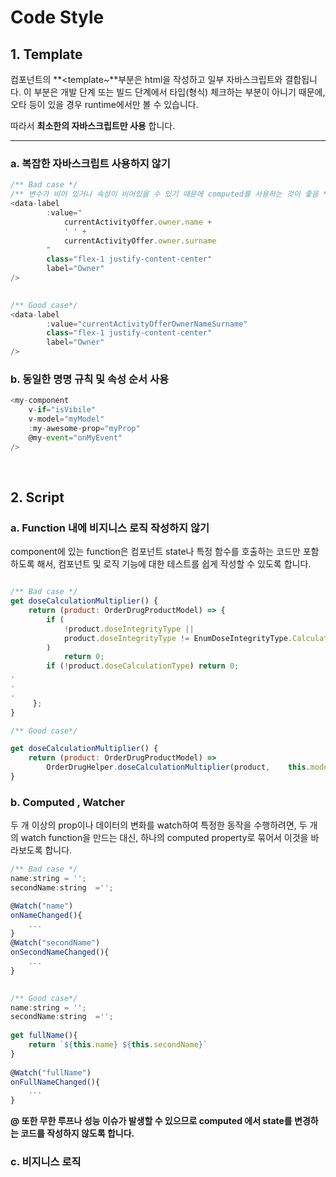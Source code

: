 # Code Style

## 1. Template

컴포넌트의 **<template~**부분은 html을 작성하고 일부 자바스크립트와 결합됩니다. 이 부분은 개발 단계 또는 빌드 단계에서 타입(형식) 체크하는 부분이 아니기 때문에, 오타 등이 있을 경우 runtime에서만 볼 수 있습니다.

따라서 **최소한의 자바스크립트만 사용** 합니다.

---

### a. 복잡한 자바스크립트 사용하지 않기

~~~javascript
/** Bad case */
/** 변수가 비어 있거나 속성이 비어있을 수 있기 때문에 computed를 사용하는 것이 좋음 */
<data-label
        :value="
            currentActivityOffer.owner.name +
            ' ' +
            currentActivityOffer.owner.surname
        "
        class="flex-1 justify-content-center"
        label="Owner"
/>
         

/** Good case*/
<data-label
        :value="currentActivityOfferOwnerNameSurname"
        class="flex-1 justify-content-center"
        label="Owner"
/>

~~~

### b. 동일한 명명 규칙 및 속성 순서 사용

~~~javascript
<my-component
    v-if="isVibile"
    v-model="myModel"
    :my-awesome-prop="myProp"
    @my-event="onMyEvent"
/>
~~~

​    

## 2. Script

### a. Function 내에 비지니스 로직 작성하지 않기

component에 있는 function은 컴포넌트 state나 특정 함수를 호출하는 코드만 포함하도록 해서, 컴포넌트 및 로직 기능에 대한 테스트를 쉽게 작성할 수 있도록 합니다.

~~~javascript

/** Bad case */
get doseCalculationMultiplier() {
    return (product: OrderDrugProductModel) => {
        if (
            !product.doseIntegrityType ||
            product.doseIntegrityType != EnumDoseIntegrityType.Calculated
        )
            return 0;
        if (!product.doseCalculationType) return 0;
.
.
.  
     };
}

/** Good case*/

get doseCalculationMultiplier() {
    return (product: OrderDrugProductModel) =>
        OrderDrugHelper.doseCalculationMultiplier(product,    this.model);
}
~~~

### b. Computed , Watcher

두 개 이상의 prop이나 데이터의 변화를 watch하여 특정한 동작을 수행하려면, 두 개의 watch function을 만드는 대신, 하나의 computed property로 묶어서 이것을 바라보도록 합니다.

~~~javascript
/** Bad case */
name:string = '';
secondName:string  ='';

@Watch("name")
onNameChanged(){
    ...
}
@Watch("secondName")
onSecondNameChanged(){
    ...
}
    

/** Good case*/
name:string = '';
secondName:string  ='';
  
get fullName(){
    return `${this.name} ${this.secondName}`
}
  
@Watch("fullName")
onFullNameChanged(){
    ...
}
~~~

**@ 또한 무한 루프나 성능 이슈가 발생할 수 있으므로 computed 에서 state를 변경하는 코드를 작성하지 않도록 합니다.**

   

### c. 비지니스 로직

